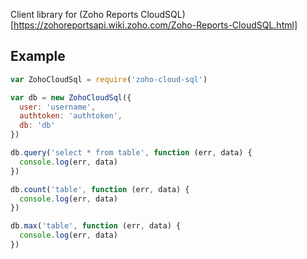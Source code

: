 Client library for (Zoho Reports CloudSQL)[https://zohoreportsapi.wiki.zoho.com/Zoho-Reports-CloudSQL.html]

## Example
```js
var ZohoCloudSql = require('zoho-cloud-sql')

var db = new ZohoCloudSql({
  user: 'username',
  authtoken: 'authtoken',
  db: 'db'
})

db.query('select * from table', function (err, data) {
  console.log(err, data)
})

db.count('table', function (err, data) {
  console.log(err, data)
})

db.max('table', function (err, data) {
  console.log(err, data)
})
```
